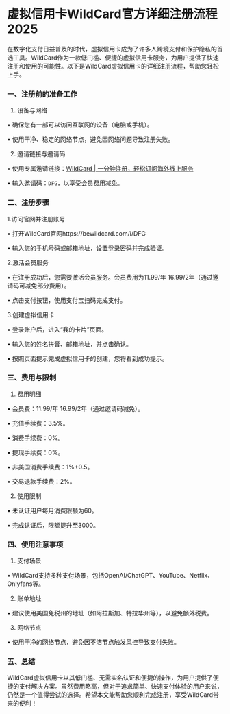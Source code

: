 # 虚拟信用卡WildCard官方详细注册流程2025

在数字化支付日益普及的时代，虚拟信用卡成为了许多人跨境支付和保护隐私的首选工具。WildCard作为一款低门槛、便捷的虚拟信用卡服务，为用户提供了快速注册和使用的可能性。以下是WildCard虚拟信用卡的详细注册流程，帮助您轻松上手。


### 一、注册前的准备工作


1. 设备与网络

• 确保您有一部可以访问互联网的设备（电脑或手机）。

• 使用干净、稳定的网络节点，避免因网络问题导致注册失败。


2. 邀请链接与邀请码

• 使用专属邀请链接：[WildCard | 一分钟注册，轻松订阅海外线上服务](https://bewildcard.com/i/DFG)

• 输入邀请码：`DFG`，以享受会员费用减免。


### 二、注册步骤


1.访问官网并注册账号

• 打开WildCard官网https://bewildcard.com/i/DFG

• 输入您的手机号码或邮箱地址，设置登录密码并完成验证。


2.激活会员服务

• 在注册成功后，您需要激活会员服务。会员费用为11.99/年  16.99/2年（通过邀请码可减免部分费用）。

• 点击支付按钮，使用支付宝扫码完成支付。


3.创建虚拟信用卡

• 登录账户后，进入“我的卡片”页面。

• 输入您的姓名拼音、邮箱地址，并点击确认。

• 按照页面提示完成虚拟信用卡的创建，您将看到成功提示。


### 三、费用与限制


1. 费用明细

• 会员费：11.99/年  16.99/2年（通过邀请码减免）。

• 充值手续费：3.5%。

• 消费手续费：0%。

• 提现手续费：0%。

• 非美国消费手续费：1%+0.5。

• 交易退款手续费：2%。


2. 使用限制

• 未认证用户每月消费限额为60。

• 完成认证后，限额提升至3000。


### 四、使用注意事项


1. 支付场景

• WildCard支持多种支付场景，包括OpenAI/ChatGPT、YouTube、Netflix、Onlyfans等。


2. 账单地址

• 建议使用美国免税州的地址（如阿拉斯加、特拉华州等），以避免额外税费。


3. 网络节点

• 使用干净的网络节点，避免因不洁节点触发风控导致支付失败。


### 五、总结

WildCard虚拟信用卡以其低门槛、无需实名认证和便捷的操作，为用户提供了便捷的支付解决方案。虽然费用略高，但对于追求简单、快速支付体验的用户来说，仍然是一个值得尝试的选择。希望本文能帮助您顺利完成注册，享受WildCard带来的便利！
